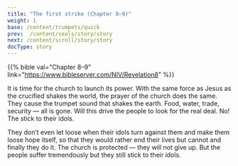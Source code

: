 ```yaml
---
title: "The first strike (Chapter 8–9)"
weight: 1
base: /content/trumpets/quick
prev:  /content/seals/story/story
next: /content/scroll/story/story
docType: story
---
```


{{% bible val="Chapter 8–9" link="https://www.bibleserver.com/NIV/Revelation8" %}}

<a name="3037"></a>
It is time for the church to launch its power. With the same force as Jesus as the crucified shakes the world, the prayer of the church does the same. They cause the trumpet sound that shakes the earth. Food, water, trade, security — all is gone. Will this drive the people to look for the real deal. No! The stick to their idols.

They don’t even let loose when their idols turn against them and make them loose hope itself, so that they would rather end their lives but cannot and finally they do it. The church is protected — they will not give up. But the people suffer tremendously but they still stick to their idols.

